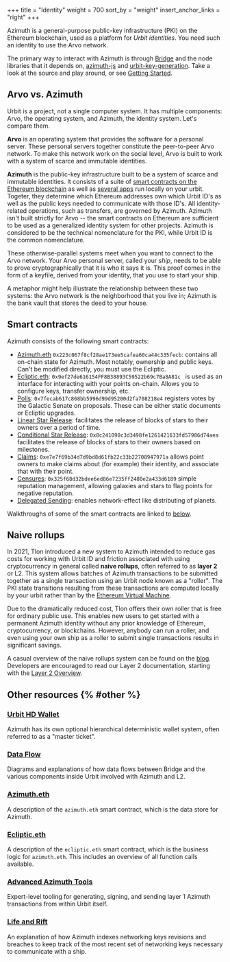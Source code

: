 +++
title = "Identity"
weight = 700
sort_by = "weight"
insert_anchor_links = "right"
+++

Azimuth is a general-purpose public-key infrastructure (PKI) on the Ethereum
blockchain, used as a platform for _Urbit identities_. You need such an identity
to use the Arvo network.

The primary way to interact with Azimuth is through
[Bridge](https://github.com/urbit/bridge) and the node libraries that it
depends on, [azimuth-js](https://github.com/urbit/azimuth-js) and
[urbit-key-generation](https://github.com/urbit/urbit-key-generation). Take a
look at the source and play around, or see [Getting
Started](/manual/getting-started).

## Arvo vs. Azimuth

Urbit is a project, not a single computer system. It has multiple components:
Arvo, the operating system, and Azimuth, the identity system. Let's compare
them.

**Arvo** is an operating system that provides the software for a personal
server. These personal servers together constitute the peer-to-peer Arvo
network. To make this network work on the social level, Arvo is built to work
with a system of scarce and immutable identities.

**Azimuth** is the public-key infrastructure built to be a system of scarce and
immutable identities. It consists of a suite of [smart contracts on the Ethereum
blockchain](https://github.com/urbit/azimuth) as well as [several
apps](/system/identity/concepts/flow) run locally on your urbit. Togeter, they determine
which Ethereum addresses own which Urbit ID's as well as the public keys needed
to communicate with those ID's. All identity-related operations, such as
transfers, are governed by Azimuth. Azimuth isn't built strictly for Arvo -- the
smart contracts on Ethereum are sufficient to be used as a generalized identity
system for other projects. Azimuth is considered to be the technical
nomenclature for the PKI, while Urbit ID is the common nomenclature.

These otherwise-parallel systems meet when you want to connect to the Arvo
network. Your Arvo personal server, called your _ship_, needs to be able to
prove cryptographically that it is who it says it is. This proof comes in the
form of a keyfile, derived from your identity, that you use to start your ship.

A metaphor might help illustrate the relationship between these two systems: the
Arvo network is the neighborhood that you live in; Azimuth is the bank vault
that stores the deed to your house.

## Smart contracts

Azimuth consists of the following smart contracts:

- [Azimuth.eth](https://etherscan.io/address/azimuth.eth)
  `0x223c067f8cf28ae173ee5cafea60ca44c335fecb`: contains all on-chain state for
  Azimuth. Most notably, ownership and public keys. Can't be modified directly,
  you must use the Ecliptic.
- [Ecliptic.eth](https://etherscan.io/address/ecliptic.eth):
  `0x9ef27de616154FF8B38893C59522b69c7Ba8A81c ` is used as an interface for
  interacting with your points on-chain. Allows you to configure keys, transfer
  ownership, etc.
- [Polls](https://etherscan.io/address/0x7fecab617c868bb5996d99d95200d2fa708218e4):
  `0x7fecab617c868bb5996d99d95200d2fa708218e4` registers votes by the Galactic
  Senate on proposals. These can be either static documents or Ecliptic
  upgrades.
- [Linear Star
  Release](https://etherscan.io/address/0x86cd9cd0992f04231751e3761de45cecea5d1801):
  facilitates the release of blocks of stars to their owners over a period of
  time.
- [Conditional Star
  Release](https://etherscan.io/address/0x8c241098c3d3498fe1261421633fd57986d74aea):
  `0x8c241098c3d3498fe1261421633fd57986d74aea` facilitates the release of
  blocks of stars to their owners based on milestones.
- [Claims](https://etherscan.io/address/0xe7e7f69b34d7d9bd8d61fb22c33b22708947971a):
  `0xe7e7f69b34d7d9bd8d61fb22c33b22708947971a` allows point owners to make
  claims about (for example) their identity, and associate that with their
  point.
- [Censures](https://etherscan.io/address/0x325f68d32bdee6ed86e7235ff2480e2a433d6189):
  `0x325f68d32bdee6ed86e7235ff2480e2a433d6189` simple reputation management,
  allowing galaxies and stars to flag points for negative reputation.
- [Delegated
  Sending](https://etherscan.io/address/0xf6b461fe1ad4bd2ce25b23fe0aff2ac19b3dfa76):
  enables network-effect like distributing of planets.

Walkthroughs of some of the smart contracts are linked to [below](#other).

## Naive rollups

In 2021, Tlon introduced a new system to Azimuth intended to reduce gas costs
for working with Urbit ID and friction associated with using cryptocurrency in
general called **naive rollups**, often referred to as **layer 2** or L2. This system
allows batches of Azimuth transactions to be submitted together as a single
transaction using an Urbit node known as a "roller". The PKI state transitions
resulting from these transactions are computed locally by your urbit rather than
by the [Ethereum Virtual Machine](https://ethereum.org/en/developers/docs/evm/).

Due to the dramatically reduced cost, Tlon offers their own roller that is free
for ordinary public use. This enables new users to get started with a permanent
Azimuth identity without any prior knowledge of Ethereum, cryptocurrency, or
blockchains. However, anybody can run a roller, and even using your own ship as
a roller to submit single transactions results in significant savings.

A casual overview of the naive rollups system can be found on the
[blog](https://urbit.org/blog/rollups). Developers are encouraged to read our Layer 2
documentation, starting with the [Layer 2 Overview](/system/identity/concepts/layer2).

## Other resources {% #other %}

### [Urbit HD Wallet](/system/identity/concepts/hd-wallet)

Azimuth has its own optional hierarchical deterministic wallet system, often
referred to as a "master ticket".

### [Data Flow](/system/identity/concepts/flow)

Diagrams and explanations of how data flows between Bridge and the various
components inside Urbit involved with Azimuth and L2.

### [Azimuth.eth](/system/identity-eth)

A description of the `azimuth.eth` smart contract, which is the data store for
Azimuth.

### [Ecliptic.eth](/system/identity/reference/ecliptic)

A description of the `ecliptic.eth` smart contract, which is the business logic
for `azimuth.eth`. This includes an overview of all function calls available.

### [Advanced Azimuth Tools](/system/identity/guides/advanced-azimuth-tools)

Expert-level tooling for generating, signing, and sending layer 1 Azimuth
transactions from within Urbit itself.

### [Life and Rift](/system/identity)

An explanation of how Azimuth indexes networking keys revisions and breaches to
keep track of the most recent set of networking keys necessary to communicate
with a ship.

